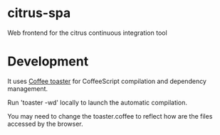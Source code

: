 citrus-spa
==========

Web frontend for the citrus continuous integration tool

# Development

It uses [Coffee toaster](https://github.com/serpentem/coffee-toaster) for CoffeeScript compilation and dependency management.

Run 'toaster -wd' locally to launch the automatic compilation.

You may need to change the toaster.coffee to reflect how are the files accessed by the browser.
